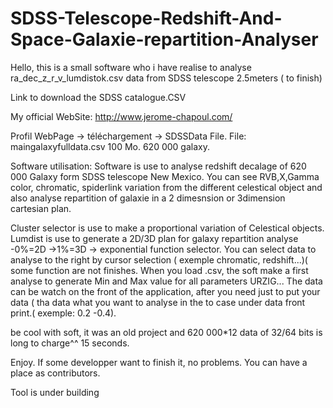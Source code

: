 # SDSS-Telescope-Redshift-And-Space-Galaxie-repartition-Analyser
Hello, this is a small software who i have realise to analyse ra_dec_z_r_v_lumdistok.csv data from SDSS telescope 2.5meters ( to finish)

Link to download the SDSS catalogue.CSV 

My official WebSite:
http://www.jerome-chapoul.com/

Profil WebPage -> téléchargement -> SDSSData File.
File: maingalaxyfulldata.csv 100 Mo. 620 000 galaxy.


Software utilisation:
Software is use to analyse redshift decalage of 620 000 Galaxy form SDSS telescope New Mexico.
You can see RVB,X,Gamma color, chromatic, spiderlink variation from the different celestical object and also analyse repartition of galaxie in a 2 dimesnsion or 3dimension cartesian plan.

Cluster selector is use to make a proportional variation of Celestical objects.
Lumdist is use to generate a 2D/3D plan for galaxy repartition analyse -0%=2D  ->1%=3D -> exponential function selector.
You can select data to analyse to the right by cursor selection ( exemple chromatic, redshift...)( some function are not finishes.
When you load .csv, the soft make a first analyse to generate Min and Max value for all parameters URZIG...
The data can be watch on the front of the application, after you need just to put your data ( tha data what you want to analyse in the to case under data front print.( exemple: 0.2 -0.4).

be cool with soft, it was an old project and 620 000*12 data of 32/64 bits is long to charge^^ 15 seconds.

Enjoy.
If some developper want to finish it, no problems.
You can have a place as contributors.

Tool is under building




